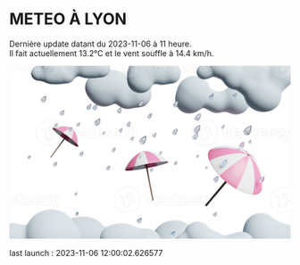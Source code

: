 # METEO À LYON

Dernière update datant du 2023-11-06 à 11 heure.  
Il fait actuellement 13.2°C et le vent souffle à 14.4 km/h.      

![](./.github/rain.png)

last launch : 2023-11-06 12:00:02.626577
